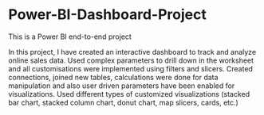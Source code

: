 # Power-BI-Dashboard-Project
This is a Power BI end-to-end project

In this project, I have created an interactive dashboard to track and analyze online sales data.
Used complex parameters to drill down in the worksheet and all customisations were implemented using filters and slicers.
Created connections, joined new tables, calculations were done for data manipulation and also user driven parameters have been enabled for visualizations.
Used different types of customized visualizations (stacked bar chart, stacked column chart, donut chart, map slicers, cards, etc.)
